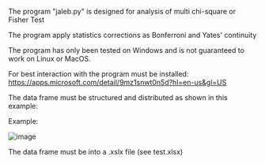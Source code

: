 The  program  "jaleb.py" is  designed for analysis of multi chi-square or Fisher Test

The program apply statistics corrections as Bonferroni and Yates' continuity

The program has only been tested on Windows and is not guaranteed to work on Linux or MacOS.

For best interaction with the program must be installed: https://apps.microsoft.com/detail/9mz1snwt0n5d?hl=en-us&gl=US

The data frame must be structured and distributed as shown in this example: 

Example: 

 ![image](https://github.com/user-attachments/assets/c43d5d43-f852-43a2-8607-44376be9438d)


The data frame must be into a .xslx file (see test.xlsx)
